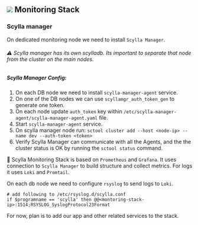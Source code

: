 ## ![](https://via.placeholder.com/20/e91e63/000000?text=+) Monitoring Stack
### Scylla manager

On dedicated monitoring node we need to install `Scylla Manager`.
###### ⚠️ Scylla manager has its own scylladb. Its important to separate that node from the cluster on the main nodes.

##### Scylla Manager Config:

1. On each DB node we need to install `scylla-manager-agent` service.
2. On one of the DB nodes we can use `scyllamgr_auth_token_gen` to generate one token.
3. On each node update `auth_token` key within `/etc/scylla-manager-agent/scylla-manager-agent.yaml` file.
4. Start `scylla-manager-agent` service.
5. On scylla manager node run: `sctool cluster add --host <node-ip> --name dev --auth-token <token>`
6. Verify Scylla Manager can communicate with all the Agents, and the the cluster status is OK by running the `sctool status` command.



📝 Scylla Monitoring Stack is based on `Prometheus` and `Grafana`. It uses connection to `Scylla Manager`
to build structure and collect metrics. For logs it uses `Loki` and `Promtail`.

On each db node we need to configure `rsyslog` to send logs to `Loki`.
```shell
# add following to /etc/rsyslog.d/scylla.conf
if $programname == 'scylla' then @@<montoring-stack-ip>:1514;RSYSLOG_SyslogProtocol23Format
```
For now, plan is to add our app and other related services to the stack.
